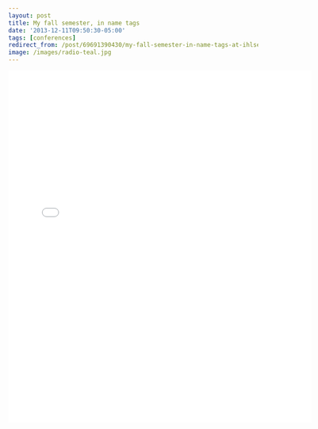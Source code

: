 ```yaml
---
layout: post 
title: My fall semester, in name tags
date: '2013-12-11T09:50:30-05:00' 
tags: [conferences] 
redirect_from: /post/69691390430/my-fall-semester-in-name-tags-at-ihlseng/
image: /images/radio-teal.jpg
--- 
```


<center><iframe src="//instagram.com/p/hyQa6OgAtn/embed/" width="612" height="710" frameborder="0" scrolling="no" allowtransparency="true"></iframe><center>

